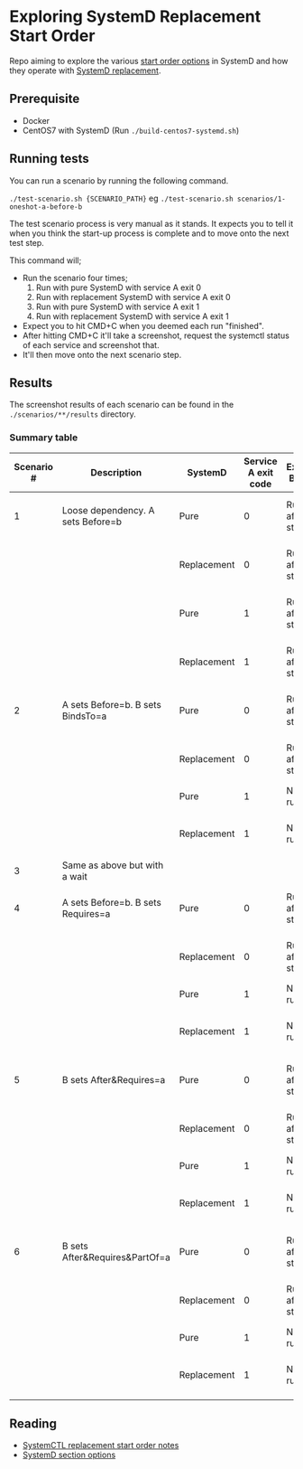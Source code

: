 # Exploring SystemD Replacement Start Order

Repo aiming to explore the various [start order options](https://www.freedesktop.org/software/systemd/man/systemd.unit.html#Requires=) in SystemD and how they operate with [SystemD replacement](https://github.com/gdraheim/docker-systemctl-replacement).

## Prerequisite 

- Docker
- CentOS7 with SystemD (Run `./build-centos7-systemd.sh`)

## Running tests

You can run a scenario by running the following command.

`./test-scenario.sh {SCENARIO_PATH}` eg `./test-scenario.sh scenarios/1-oneshot-a-before-b`

The test scenario process is very manual as it stands. It expects you to tell it when you think the start-up process is complete and to move onto the next test step.

This command will;
- Run the scenario four times;
  1. Run with pure SystemD with service A exit 0
  2. Run with replacement SystemD with service A exit 0 
  3. Run with pure SystemD with service A exit 1
  4. Run with replacement SystemD with service A exit 1 
- Expect you to hit CMD+C when you deemed each run "finished". 
- After hitting CMD+C it'll take a screenshot, request the systemctl status of each service and screenshot that.
- It'll then move onto the next scenario step.

## Results

The screenshot results of each scenario can be found in the `./scenarios/**/results` directory. 

### Summary table 

| Scenario # 	| Description                       	| SystemD     	| Service A exit code 	| Expected B status      	| Actual B status        	|
|------------	|-----------------------------------	|-------------	|---------------------	|------------------------	|------------------------	|
| 1          	| Loose dependency. A sets Before=b 	| Pure        	| 0                   	| Running after start-up 	| Running after start-up 	|
|            	|                                   	| Replacement 	| 0                   	| Running after start-up 	| Running after start-up 	|
|            	|                                   	| Pure        	| 1                   	| Running after start-up 	| Running after start-up 	|
|            	|                                   	| Replacement 	| 1                   	| Running after start-up 	| Running after start-up 	|
| 2          	| A sets Before=b. B sets BindsTo=a 	| Pure        	| 0                   	| Running after start-up 	| Running after start-up 	|
|            	|                                   	| Replacement 	| 0                   	| Running after start-up 	| Running after start-up 	|
|            	|                                   	| Pure        	| 1                   	| Not running            	| Not running            	|
|            	|                                   	| Replacement 	| 1                   	| Not running            	| Running after start-up 	|
| 3           | Same as above but with a wait       |               |                       |                         |                         |
| 4           | A sets Before=b. B sets Requires=a  | Pure          | 0                     | Running after start-up 	| Running after start-up 	|
|            	|                                   	| Replacement 	| 0                   	| Running after start-up 	| Running after start-up 	|
|            	|                                   	| Pure        	| 1                   	| Not running            	| Not running            	|
|            	|                                   	| Replacement 	| 1                   	| Not running            	| Running after start-up 	|
| 5           | B sets After&Requires=a             | Pure          | 0                     | Running after start-up 	| Running after start-up 	|
|            	|                                   	| Replacement 	| 0                   	| Running after start-up 	| Running after start-up 	|
|            	|                                   	| Pure        	| 1                   	| Not running            	| Not running            	|
|            	|                                   	| Replacement 	| 1                   	| Not running            	| Running after start-up 	|
| 6           | B sets After&Requires&PartOf=a      | Pure          | 0                     | Running after start-up 	| Running after start-up 	|
|            	|                                   	| Replacement 	| 0                   	| Running after start-up 	| Running after start-up 	|
|            	|                                   	| Pure        	| 1                   	| Not running            	| Not running            	|
|            	|                                   	| Replacement 	| 1                   	| Not running            	| Running after start-up 	|

## Reading

- [SystemCTL replacement start order notes](https://github.com/gdraheim/docker-systemctl-replacement/blob/master/notes/STARTORDER.md)
- [SystemD section options](https://www.freedesktop.org/software/systemd/man/systemd.unit.html#%5BUnit%5D%20Section%20Options)